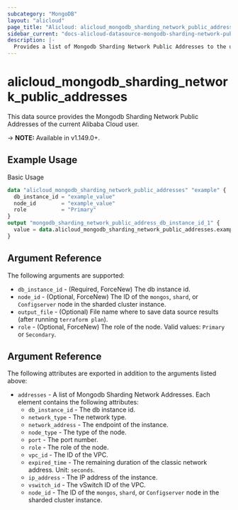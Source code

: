 ```yaml
---
subcategory: "MongoDB"
layout: "alicloud"
page_title: "Alicloud: alicloud_mongodb_sharding_network_public_addresses"
sidebar_current: "docs-alicloud-datasource-mongodb-sharding-network-public-addresses"
description: |-
  Provides a list of Mongodb Sharding Network Public Addresses to the user.
---
```


# alicloud\_mongodb\_sharding\_network\_public\_addresses

This data source provides the Mongodb Sharding Network Public Addresses of the current Alibaba Cloud user.

-> **NOTE:** Available in v1.149.0+.

## Example Usage

Basic Usage

```terraform
data "alicloud_mongodb_sharding_network_public_addresses" "example" {
  db_instance_id = "example_value"
  node_id        = "example_value"
  role           = "Primary"
}
output "mongodb_sharding_network_public_address_db_instance_id_1" {
  value = data.alicloud_mongodb_sharding_network_public_addresses.example.addresses.0.db_instance_id
}

```

## Argument Reference

The following arguments are supported:

* `db_instance_id` - (Required, ForceNew) The db instance id.
* `node_id` - (Optional, ForceNew) The ID of the `mongos`, `shard`, or `Configserver` node in the sharded cluster instance.
* `output_file` - (Optional) File name where to save data source results (after running `terraform plan`).
* `role` - (Optional, ForceNew) The role of the node. Valid values: `Primary` or `Secondary`.

## Argument Reference

The following attributes are exported in addition to the arguments listed above:

* `addresses` - A list of Mongodb Sharding Network Addresses. Each element contains the following attributes:
  * `db_instance_id` - The db instance id.
  * `network_type` - The network type.
  * `network_address` - The endpoint of the instance.
  * `node_type` - The type of the node.
  * `port` - The port number.
  * `role` - The role of the node.
  * `vpc_id` - The ID of the VPC.
  * `expired_time` - The remaining duration of the classic network address. Unit: `seconds`.
  * `ip_address` - The IP address of the instance.
  * `vswitch_id` - The vSwitch ID of the VPC.
  * `node_id` - The ID of the `mongos`, `shard`, or `Configserver` node in the sharded cluster instance.